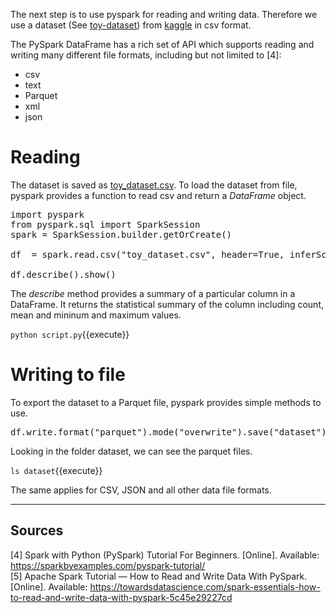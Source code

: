 The next step is to use pyspark for reading and writing data. Therefore we use a dataset (See [toy-dataset](https://www.kaggle.com/datasets/carlolepelaars/toy-dataset)) from [kaggle](https://www.kaggle.com) in csv format. 

The PySpark DataFrame has a rich set of API which supports reading and writing many different file formats, including but not limited to [4]:
 - csv
 - text
 - Parquet
 - xml
 - json

# Reading

The dataset is saved as [toy_dataset.csv](toy_dataset.csv). To load the dataset from file, pyspark provides a function to read csv and return a _DataFrame_ object.

<pre class="file" data-filename="script.py" data-target="replace">
import pyspark
from pyspark.sql import SparkSession
spark = SparkSession.builder.getOrCreate()

df  = spark.read.csv("toy_dataset.csv", header=True, inferSchema=True)

df.describe().show()
</pre>

The _describe_ method provides a summary of a particular column in a DataFrame. It returns the statistical summary of the column including count, mean and mininum and maximum values.

`python script.py`{{execute}}

# Writing to file

To export the dataset to a Parquet file, pyspark provides simple methods to use.

<pre class="file" data-filename="script.py" data-target="insert" data-marker="df.describe().show()">
df.write.format("parquet").mode("overwrite").save("dataset")
</pre>

Looking in the folder dataset, we can see the parquet files.

`ls dataset`{{execute}}

The same applies for CSV, JSON and all other data file formats.

---

## Sources

[4] Spark with Python (PySpark) Tutorial For Beginners. [Online]. Available: https://sparkbyexamples.com/pyspark-tutorial/ <br />
[5] Apache Spark Tutorial — How to Read and Write Data With PySpark. [Online]. Available: https://towardsdatascience.com/spark-essentials-how-to-read-and-write-data-with-pyspark-5c45e29227cd
